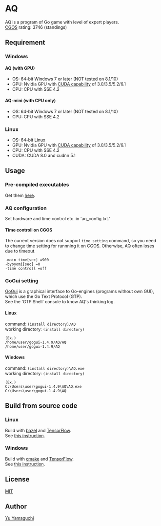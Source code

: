 # AQ

AQ is a program of Go game with level of expert players.  
[CGOS](http://www.yss-aya.com/cgos/19x19/standings.html) rating: 3746 (standings)  

## Requirement
### Windows
#### AQ (with GPU)
- OS: 64-bit Windows 7 or later (NOT tested on 8.1/10)  
- GPU: Nvidia GPU with [CUDA capability](https://developer.nvidia.com/cuda-gpus) of 3.0/3.5/5.2/6.1
- CPU: CPU with SSE 4.2  
#### AQ-mini (with CPU only)
- OS: 64-bit Windows 7 or later (NOT tested on 8.1/10)  
- CPU: CPU with SSE 4.2  
### Linux
- OS: 64-bit Linux  
- GPU: Nvidia GPU with [CUDA capability](https://developer.nvidia.com/cuda-gpus) of 3.0/3.5/5.2/6.1  
- CPU: CPU with SSE 4.2  
- CUDA: CUDA 8.0 and cudnn 5.1  

## Usage
### Pre-compiled executables
Get them [here](http://github.com/ymgaq/AQ/releases).  

### AQ configuration
Set hardware and time control etc. in 'aq_config.txt.'  
#### Time controll on CGOS
The current version does not support `time_setting` command, so you need to change time setting for runnning it on CGOS. Otherwise, AQ often loses due to timeout.  

```
-main time[sec] =900  
-byoyomi[sec] =0  
-time controll =off  
```

### GoGui setting
[GoGui](https://sourceforge.net/projects/gogui/files/gogui/1.4.9/) is a graphical interface to Go-engines (programs without own GUI), which use the Go Text Protocol (GTP).  
See the 'GTP Shell' console to know AQ's thinking log.  
#### Linux
command: `(install directory)/AQ`  
working directory: `(install directory)`  

```
(Ex.)  
/home/user/gogui-1.4.9/AQ/AQ  
/home/user/gogui-1.4.9/AQ  
```

#### Windows
command: `(install directory)\AQ.exe`  
working directory: `(install directory)`  

```
(Ex.)  
C:\Users\user\gogui-1.4.9\AQ\AQ.exe  
C:\Users\user\gogui-1.4.9\AQ  
```

## Build from source code
### Linux
Build with [bazel](https://bazel.build/) and [TensorFlow](https://www.tensorflow.org/).  
See [this instruction](https://medium.com/jim-fleming/loading-a-tensorflow-graph-with-the-c-api-4caaff88463f).  
### Windows
Build with [cmake](https://cmake.org/) and [TensorFlow](https://www.tensorflow.org/).  
See [this instruction](https://joe-antognini.github.io/machine-learning/windows-tf-project).  

## License
[MIT](https://github.com/ymgaq/AQ/blob/master/LICENSE.txt)

## Author
[Yu Yamaguchi](https://twitter.com/ymg_aq)
